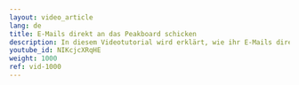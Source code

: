 ```yaml
---
layout: video_article
lang: de
title: E-Mails direkt an das Peakboard schicken
description: In diesem Videotutorial wird erklärt, wie ihr E-Mails direkt auf eurer Peakboard-Box empfangen und verarbeiten könnt. Dafür erstelle ich mit euch ein E-Mail Voting board.
youtube_id: NIKcjcXRqHE
weight: 1000
ref: vid-1000
---
```

